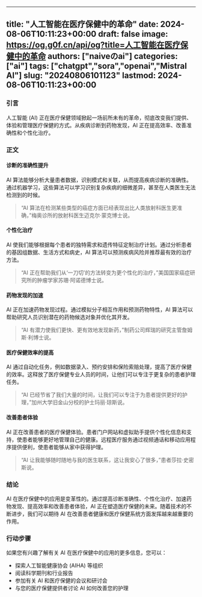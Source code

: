 
---
title: "人工智能在医疗保健中的革命"
date: 2024-08-06T10:11:23+00:00
draft: false
image: https://og.g0f.cn/api/og?title=人工智能在医疗保健中的革命
authors: ["naiveのai"]
categories: ["ai"]
tags: ["chatgpt","sora","openai","Mistral AI"]
slug: "20240806101123"
lastmod: 2024-08-06T10:11:23+00:00
---
### 引言

人工智能 (AI) 正在医疗保健领域掀起一场前所未有的革命，彻底改变我们提供、体验和管理医疗保健的方式。从疾病诊断到药物发现，AI 正在提高效率、改善准确性和个性化治疗。

### 正文

#### 诊断的准确性提升

AI 算法能够分析大量患者数据，识别模式和关联，从而提高疾病诊断的准确性。通过机器学习，这些算法可以学习识别复杂疾病的细微差异，甚至在人类医生无法检测到的时候。

> “AI 算法在检测某些类型的癌症方面已经表现出比人类放射科医生更准确，”梅奥诊所的放射科医生迈克尔·蒙克博士说。

#### 个性化治疗

AI 使我们能够根据每个患者的独特需求和遗传特征定制治疗计划。通过分析患者的基因组数据、生活方式和病史，AI 算法可以预测疾病风险并推荐最有效的治疗方法。

> “AI 正在帮助我们从‘一刀切’的方法转变为更个性化的治疗，”美国国家癌症研究所的肿瘤学家苏珊·阿诺德博士说。

#### 药物发现的加速

AI 正在加速药物发现过程。通过模拟分子相互作用和预测药物特性，AI 算法可以帮助研究人员识别潜在的药物候选对象并优化其开发。

> “AI 有潜力使我们更快、更有效地发现新药，”制药公司辉瑞的研究主管詹姆斯·利博士说。

#### 医疗保健效率的提高

AI 通过自动化任务，例如数据录入、预约安排和保险索赔处理，提高了医疗保健的效率。这释放了医疗保健专业人员的时间，让他们可以专注于更复杂的患者护理任务。

> “AI 已经节省了我们大量的时间，让我们可以专注于为患者提供更好的护理，”加州大学旧金山分校的护士玛丽·琼斯说。

#### 改善患者体验

AI 正在改善患者的医疗保健体验。患者门户网站和虚拟助手提供个性化信息和支持，使患者能够更好地管理自己的健康。远程医疗服务通过视频通话和移动应用程序提供便利，使患者能够从家中获得护理。

> “AI 让我能够随时随地与我的医生联系，这让我安心了很多，”患者莎拉·史密斯说。

### 结论

AI 在医疗保健中的应用是变革性的。通过提高诊断准确性、个性化治疗、加速药物发现、提高效率和改善患者体验，AI 正在塑造医疗保健的未来。随着技术的不断进步，我们可以期待 AI 在改善患者健康和医疗保健系统方面发挥越来越重要的作用。

### 行动步骤

如果您有兴趣了解有关 AI 在医疗保健中的应用的更多信息，您可以：

* 探索人工智能健康协会 (AIHA) 等组织
* 阅读科学期刊和行业报告
* 参加有关 AI 和医疗保健的会议和研讨会
* 与您的医疗保健提供者讨论 AI 如何改善您的护理